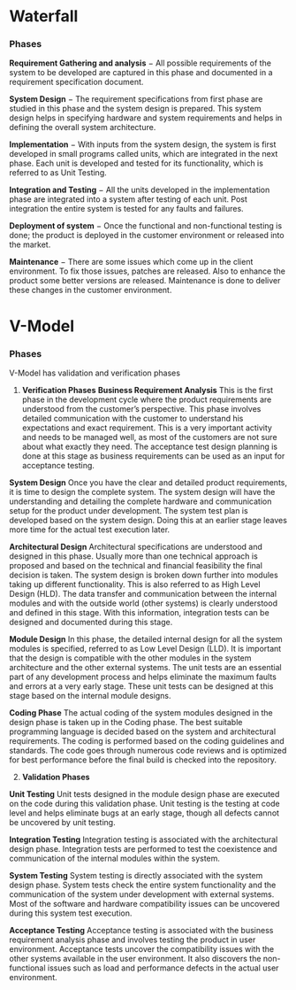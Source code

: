 # Waterfall

### Phases
**Requirement Gathering and analysis** − All possible requirements of the system to be developed are captured in this phase and documented in a requirement specification document.

**System Design** − The requirement specifications from first phase are studied in this phase and the system design is prepared. This system design helps in specifying hardware and system requirements and helps in defining the overall system architecture.

**Implementation** − With inputs from the system design, the system is first developed in small programs called units, which are integrated in the next phase. Each unit is developed and tested for its functionality, which is referred to as Unit Testing.

**Integration and Testing** − All the units developed in the implementation phase are integrated into a system after testing of each unit. Post integration the entire system is tested for any faults and failures.

**Deployment of system** − Once the functional and non-functional testing is done; the product is deployed in the customer environment or released into the market.

**Maintenance** − There are some issues which come up in the client environment. To fix those issues, patches are released. Also to enhance the product some better versions are released. Maintenance is done to deliver these changes in the customer environment.

# V-Model

### Phases 

V-Model has validation and verification phases

1. **Verification Phases**
**Business Requirement Analysis**
This is the first phase in the development cycle where the product requirements are understood from the customer’s perspective. This phase involves detailed communication with the customer to understand his expectations and exact requirement. This is a very important activity and needs to be managed well, as most of the customers are not sure about what exactly they need. The acceptance test design planning is done at this stage as business requirements can be used as an input for acceptance testing.

**System Design**
Once you have the clear and detailed product requirements, it is time to design the complete system. The system design will have the understanding and detailing the complete hardware and communication setup for the product under development. The system test plan is developed based on the system design. Doing this at an earlier stage leaves more time for the actual test execution later.

**Architectural Design**
Architectural specifications are understood and designed in this phase. Usually more than one technical approach is proposed and based on the technical and financial feasibility the final decision is taken. The system design is broken down further into modules taking up different functionality. This is also referred to as High Level Design (HLD).
The data transfer and communication between the internal modules and with the outside world (other systems) is clearly understood and defined in this stage. With this information, integration tests can be designed and documented during this stage.

**Module Design**
In this phase, the detailed internal design for all the system modules is specified, referred to as Low Level Design (LLD). It is important that the design is compatible with the other modules in the system architecture and the other external systems. The unit tests are an essential part of any development process and helps eliminate the maximum faults and errors at a very early stage. These unit tests can be designed at this stage based on the internal module designs.

**Coding Phase**
The actual coding of the system modules designed in the design phase is taken up in the Coding phase. The best suitable programming language is decided based on the system and architectural requirements.
The coding is performed based on the coding guidelines and standards. The code goes through numerous code reviews and is optimized for best performance before the final build is checked into the repository.

2. **Validation Phases**

**Unit Testing**
Unit tests designed in the module design phase are executed on the code during this validation phase. Unit testing is the testing at code level and helps eliminate bugs at an early stage, though all defects cannot be uncovered by unit testing.

**Integration Testing**
Integration testing is associated with the architectural design phase. Integration tests are performed to test the coexistence and communication of the internal modules within the system.

**System Testing**
System testing is directly associated with the system design phase. System tests check the entire system functionality and the communication of the system under development with external systems. Most of the software and hardware compatibility issues can be uncovered during this system test execution.

**Acceptance Testing**
Acceptance testing is associated with the business requirement analysis phase and involves testing the product in user environment. Acceptance tests uncover the compatibility issues with the other systems available in the user environment. It also discovers the non-functional issues such as load and performance defects in the actual user environment.
